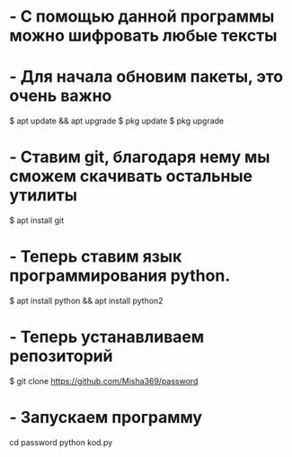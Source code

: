 # - С помощью данной программы можно шифровать любые тексты
# - Для начала обновим пакеты, это очень важно
$ apt update && apt upgrade
$ pkg update
$ pkg upgrade

# - Ставим git, благодаря нему мы сможем скачивать остальные утилиты 
$ apt install git
# - Теперь ставим язык программирования python.
$ apt install python && apt install python2
# - Теперь устанавливаем репозиторий
$ git clone https://github.com/Misha369/password
# - Запускаем программу
cd password
python kod.py
